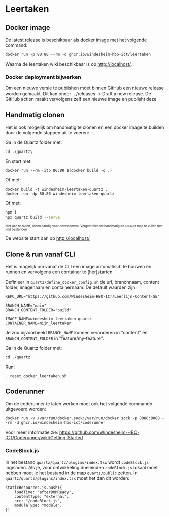 # Leertaken

## Docker image
De latest release is beschikbaar als docker image met het volgende command:

```SH
docker run -p 80:80 --rm -d ghcr.io/windesheim-hbo-ict/leertaken
```

Waarna de leertaken wiki beschikbaar is op <http://localhost/>.

### Docker deployment bijwerken
Om een nieuwe versie te publishen moet binnen GitHub een nieuwe release worden gemaakt.
Dit kan onder .../releases -> Draft a new release.
De GitHub action maakt vervolgens zelf een nieuwe image en publisht deze

## Handmatig clonen
Het is ook mogelijk om handmatig te clonen en een docker image te builden door de volgende stappen uit te voeren:

Ga in de Quartz folder met:

```SH
cd .\quartz\
```

En start met:

```SH
docker run --rm -itp 80:80 $(docker build -q .)
```

Of met:

```SH
docker build -t windesheim-leertaken-quartz .
docker run -dp 80:80 windesheim-leertaken-quartz
```

Of met:

```sh
npm i
npx quartz build --serve
```
<sub><sub>Niet aan te raden, alleen handig voor development. Vergeet niet om handmatig de `content` map te vullen met .md bestanden</sub></sub>

De website start dan op <http://localhost/>

## Clone & run vanaf CLI

Het is mogelijk om vanaf de CLI een image automatisch te bouwen en runnen en vervolgens een container te (her)starten.

Definieer in `quartz/define_docker_config.sh` de url, branchnaam,
content folder, imagenaam en containernaam. De default waarden zijn:

```
REPO_URL="https://github.com/Windesheim-HBO-ICT/Leerlijn-Content-SE"

BRANCH_NAME="main"
BRANCH_CONTENT_FOLDER="build"

IMAGE_NAME=windesheim-leertaken-quartz
CONTAINER_NAME=mijn_leertaken
```

Je zou bijvoorbeeld `BRANCH_NAME` kunnen veranderen in "content" en `BRANCH_CONTENT_FOLDER` in "feature/my-feature".


Ga in de Quartz folder met:

```SH
cd ./quartz
```

Run:

```SH
. reset_docker_leertaken.sh
```

## Coderunner

Om de coderunner te laten werken moet ook het volgende commando uitgevoerd worden:

```SH
docker run -v /var/run/docker.sock:/var/run/docker.sock -p 8080:8080 --rm -d ghcr.io/windesheim-hbo-ict/coderunner
```

Voor meer informatie zie: <https://github.com/Windesheim-HBO-ICT/Coderunner/wiki/Getting-Started>

### CodeBlock.js
In het bestand `quartz/quartz/plugins/index.tsx` wordt `codeBlock.js` ingeladen.
Als je, voor ontwikkeling doeleinden `codeBlock.js` lokaal moet hebben moet je het bestand in de map `quartz/public` zetten.
In `quartz/quartz/plugins/index.tsx` moet het dan dit worden:
```
staticResources.js.push({
    loadTime: "afterDOMReady",
    contentType: "external",
    src: "/codeBlock.js",
    moduleType: "module",
})
```
